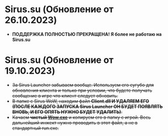 # Sirus.su (Обновление от 26.10.2023)
- **ПОДДЕРЖКА ПОЛНОСТЬЮ ПРЕКРАЩЕНА! Я более не работаю на Sirus.su**

# Sirus.su (Обновление от 19.10.2023)

- ~~За Sirus Launcher забываем вообще. Используем его сугубо для обновления клиента и только при условии, что будете получать сообщение в игре что клиент следует обновить.~~
- ~~В папке с Sirus WoW, находим файл **Client.dll И УДАЛЯЕМ ЕГО (ПОСЛЕ КАЖДОГО ЗАПУСКА Sirus Launcher ОН БУДЕТ ПОЯВЛЯТЬ ВНОВЬ, И ЕГО ОПЯТЬ НУЖНО БУДЕТ УДАЛИТЬ)**.~~
- ~~Качаем **чистый [Wow.exe](https://www.mediafire.com/file/d1ty6rtwq3lwbbh/WoW.exe/file)** и копируем его в папку с игрой. Весь дальнейший инжект нужно проводить в этот файл, а не в стандартный run.exe.~~